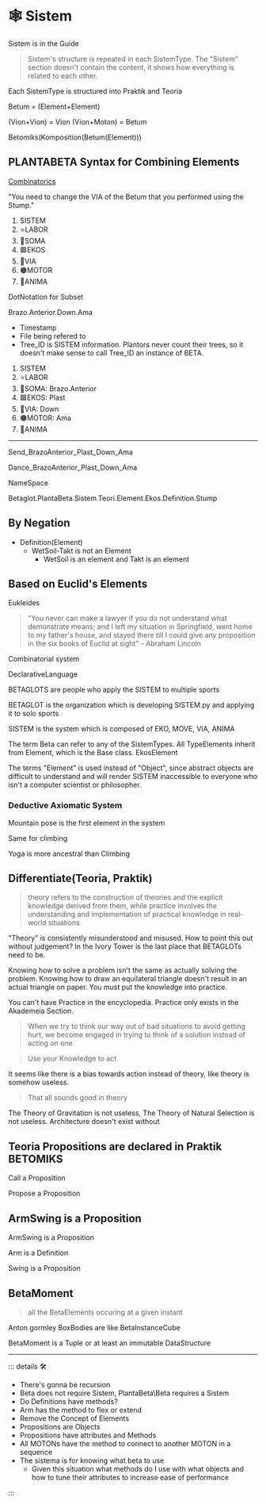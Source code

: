# 🕸 Sistem

Sistem is in the Guide

> Sistem's structure is repeated in each SistemType. The "Sistem" section doesn't contain the content, it shows how everything is related to each other.

Each SistemType is structured into Praktik and Teoria

Betum = (Element+Element)

(Vion+Vion) = Vion
(Vion+Moton) = Betum

Betomiks(Komposition(Betum(Element)))

## PLANTABETA Syntax for Combining Elements

[Combinatorics](https://en.wikipedia.org/wiki/Combinatorics)

"You need to change the VIA of the Betum that you performed using the Stump."

1. SISTEM
2. ⭐<labor>LABOR</labor>
3. 🔷<soma>SOMA</soma>
4. 🟩<ekos>EKOS</ekos>
5. 🔻<via>VIA</via>
6. 🟠<motor>MOTOR</motor>
7. 💜<anima>ANIMA</anima>

DotNotation for Subset

Brazo.Anterior.Down.Ama

- Timestamp
- File being refered to
- Tree_ID is SISTEM information. Plantors never count their trees, so it doesn't make sense to call Tree_ID an instance of BETA.

1. SISTEM
2. ⭐LABOR
3. 🔷SOMA: Brazo.Anterior
4. 🟩EKOS: Plast
5. 🔻VIA: Down
6. 🟠MOTOR: Ama
7. 💜ANIMA

---

Send_BrazoAnterior_Plast_Down_Ama

Dance_BrazoAnterior_Plast_Down_Ama

NameSpace

Betaglot.PlantaBeta.Sistem.Teori.Element.Ekos.Definition.Stump

## By Negation

- Definition(Element)
    - WetSoil-Takt is not an Element
        - WetSoil is an element and Takt is an element

## Based on Euclid's Elements

Eukleídes

> "You never can make a lawyer if you do not understand what demonstrate means; and I left my situation in Springfield, went home to my father's house, and stayed there till I could give any proposition in the six books of Euclid at sight" - Abraham Lincoln

Combinatorial system

DeclarativeLanguage

BETAGLOTS are people who apply the SISTEM to multiple sports

BETAGLOT is the organization which is developing SISTEM.py and applying it to solo sports

SISTEM is the system which is composed of EKO, MOVE, VIA, ANIMA

The term Beta can refer to any of the SistemTypes. All TypeElements inherit from Element, which is the Base class. EkosElement

The terms "Element" is used instead of "Object", since abstract objects are difficult to understand and will render SISTEM inaccessible to everyone who isn't a computer scientist or philosopher.

### Deductive Axiomatic System

Mountain pose is the first element in the system

Same for climbing

Yoga is more ancestral than Climbing

## Differentiate(Teoria, Praktik)

> theory refers to the construction of theories and the explicit knowledge derived from them, while practice involves the understanding and implementation of practical knowledge in real-world situations

"Theory" is consistently misunderstood and misused. How to point this out without judgement? In the Ivory Tower is the last place that BETAGLOTs need to be.  

Knowing how to solve a problem isn't the same as actually solving the problem. Knowing how to draw an equilateral triangle doesn't result in an actual triangle on paper. You must put the knowledge into practice.

You can't have Practice in the encyclopedia. Practice only exists in the Akademeia Section.

> When we try to think our way out of bad situations to avoid getting hurt, we become engaged in trying to think of a solution instead of acting on one

> Use your Knowledge to act

It seems like there is a bias towards action instead of theory, like theory is somehow useless.

> That all sounds good in theory

The Theory of Gravitation is not useless, The Theory of Natural Selection is not useless. Architecture doesn't exist without  

## Teoria Propositions are declared in Praktik BETOMIKS

Call a Proposition

Propose a Proposition

## ArmSwing is a Proposition

ArmSwing is a Proposition

Arm is a Definition

Swing is a Proposition

## BetaMoment

> all the BetaElements occuring at a given instant

Anton gormley BoxBodies are like BetaInstanceCube

BetaMoment is a Tuple or at least an immutable DataStructure

---

<!-- =================================================== -->
<!-- =================================================== -->
<!-- =================================================== -->
<!-- =================================================== -->
<!-- =================================================== -->
::: details 🛠

- There's gonna be recursion
- Beta does not require Sistem, PlantaBeta\Beta requires a Sistem
- Do Definitions have methods?
- Arm has the method to flex or extend
- Remove the Concept of Elements
- Propositions are Objects
- Propositions have attributes and Methods
- All MOTONs have the method to connect to another MOTON in a sequence
- The sistema is for knowing what beta to use
    - Given this situation what methods do I use with what objects and how to tune their attributes to increase ease of performance

:::
